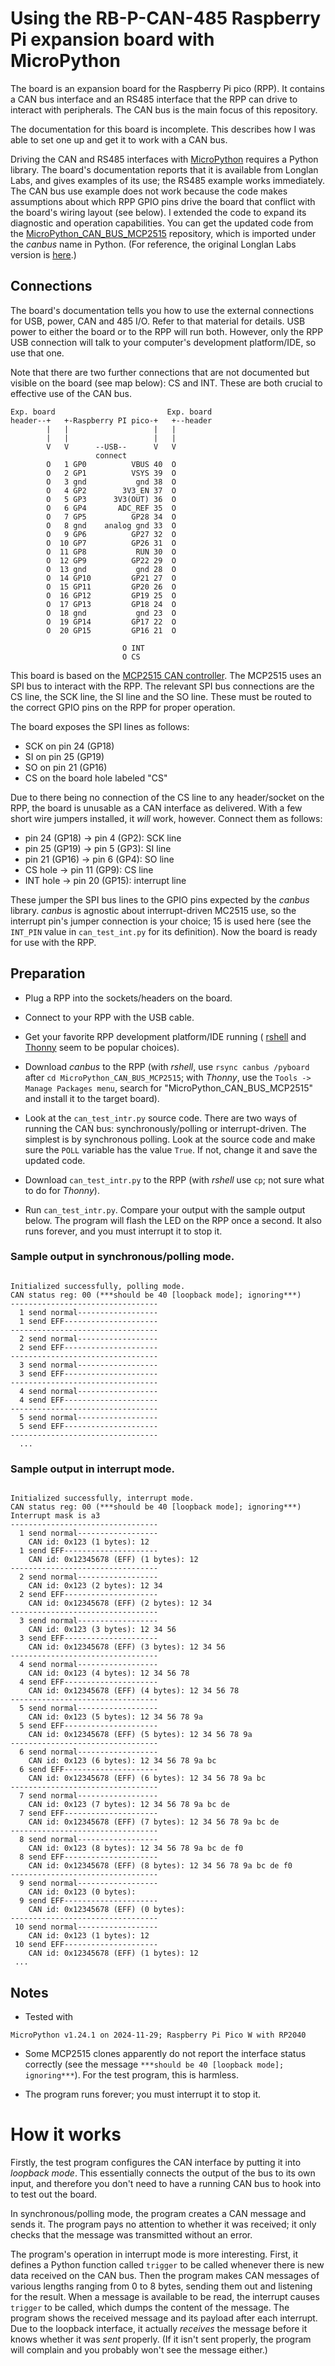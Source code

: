 # Using the RB-P-CAN-485 Raspberry Pi expansion board with MicroPython

The board is an expansion board for the Raspberry Pi pico (RPP).
It contains a CAN bus interface and an RS485 interface that the RPP can drive
to interact with peripherals.
The CAN bus is the main focus of this repository.

The documentation for this board is incomplete.
This describes how I was able to set one up and get it to work with a CAN bus.

Driving the CAN and RS485 interfaces with [MicroPython](https://micropython.org/download/) requires a Python library.
The board's documentation reports that it is available from Longlan Labs, and
gives examples of its use; the RS485 example works immediately.
The CAN bus use example does not work because the code makes assumptions about
which RPP GPIO pins drive the board that conflict with the board's wiring
layout (see below).
I extended the code to expand its diagnostic and operation capabilities.
You can get the updated code from the
[MicroPython_CAN_BUS_MCP2515](https://github.com/ghfbsd/MicroPython_CAN_BUS_MCP2515) repository, which is imported under the *canbus* name in Python.
(For reference, the original Longlan Labs version is
[here](https://github.com/Longan-Labs/MicroPython_CAN_BUS_MCP2515).)

## Connections

The board's documentation tells you how to use the external connections for
USB, power, CAN and 485 I/O.  Refer to that material for details.
USB power to either the board or to the RPP will run both.
However, only the RPP USB connection will talk to your computer's
development platform/IDE, so use that one.

Note that there are two further connections that are not documented but visible
on the board (see map below):  CS and INT.  These are both crucial to effective
use of the CAN bus.

```
Exp. board                         Exp. board
header--+   +-Raspberry PI pico-+   +--header
        |   |                   |   |
        |   |                   |   |
        V   V      --USB--      V   V
                   connect
        O   1 GP0          VBUS 40  O
        O   2 GP1          VSYS 39  O
        O   3 gnd           gnd 38  O
        O   4 GP2        3V3_EN 37  O
        O   5 GP3      3V3(OUT) 36  O
        O   6 GP4       ADC_REF 35  O
        O   7 GP5          GP28 34  O
        O   8 gnd    analog gnd 33  O
        O   9 GP6          GP27 32  O
        O  10 GP7          GP26 31  O
        O  11 GP8           RUN 30  O
        O  12 GP9          GP22 29  O
        O  13 gnd           gnd 28  O
        O  14 GP10         GP21 27  O
        O  15 GP11         GP20 26  O
        O  16 GP12         GP19 25  O
        O  17 GP13         GP18 24  O
        O  18 gnd           gnd 23  O
        O  19 GP14         GP17 22  O
        O  20 GP15         GP16 21  O

                         O INT
                         O CS
```

This board is based on the [MCP2515 CAN controller](https://ww1.microchip.com/downloads/en/DeviceDoc/MCP2515-Stand-Alone-CAN-Controller-with-SPI-20001801J.pdf).
The MCP2515 uses an SPI bus to interact with the RPP.
The relevant SPI bus connections are the CS line, the SCK line, the SI line and the SO line.
These must be routed to the correct GPIO pins on the RPP for proper operation.

The board exposes the SPI lines as follows:

- SCK on pin 24 (GP18)
- SI on pin 25 (GP19)
- SO on pin 21 (GP16)
- CS on the board hole labeled "CS"

Due to there being no connection of the CS line to any header/socket on the RPP,
the board is unusable as a CAN interface as delivered.
With a few short wire jumpers installed, it *will* work, however.
Connect them as follows:

- pin 24 (GP18) -> pin 4 (GP2): SCK line
- pin 25 (GP19) -> pin 5 (GP3): SI line
- pin 21 (GP16) -> pin 6 (GP4): SO line
- CS hole -> pin 11 (GP9): CS line
- INT hole -> pin 20 (GP15): interrupt line

These jumper the SPI bus lines to the GPIO pins expected by the *canbus*
library.
*canbus* is agnostic about interrupt-driven MC2515 use, so the interrupt
pin's jumper connection is your choice; 15 is used here (see the `INT_PIN`
value in `can_test_int.py` for its definition).
Now the board is ready for use with the RPP.

## Preparation

* Plug a RPP into the sockets/headers on the board.

* Connect to your RPP with the USB cable.

* Get your favorite RPP development platform/IDE running (
[rshell](https://forum.micropython.org/viewtopic.php?t=708) and
[Thonny](https://thonny.org/) seem to be popular choices).

* Download *canbus* to the RPP (with _rshell_, use `rsync canbus /pyboard` after
`cd MicroPython_CAN_BUS_MCP2515`; with _Thonny_, use
the `Tools -> Manage Packages menu`, search for "MicroPython_CAN_BUS_MCP2515" and install it to the target board).

* Look at the `can_test_intr.py` source code.
There are two ways of running the CAN bus:
synchronously/polling or interrupt-driven.
The simplest is by synchronous polling.
Look at the source code and make sure the `POLL` variable has the value `True`.
If not, change it and save the updated code.

* Download `can_test_intr.py` to the RPP (with _rshell_ use `cp`;
not sure what to do for _Thonny_).

* Run `can_test_intr.py`.
Compare your output with the sample output below.
The program will flash the LED on the RPP once a second.
It also runs forever, and you must interrupt it to stop it.

### Sample output in synchronous/polling mode.
```

Initialized successfully, polling mode.
CAN status reg: 00 (***should be 40 [loopback mode]; ignoring***)
---------------------------------
  1 send normal------------------
  1 send EFF---------------------
---------------------------------
  2 send normal------------------
  2 send EFF---------------------
---------------------------------
  3 send normal------------------
  3 send EFF---------------------
---------------------------------
  4 send normal------------------
  4 send EFF---------------------
---------------------------------
  5 send normal------------------
  5 send EFF---------------------
---------------------------------
  ...
```
### Sample output in interrupt mode.
```

Initialized successfully, interrupt mode.
CAN status reg: 00 (***should be 40 [loopback mode]; ignoring***)
Interrupt mask is a3
---------------------------------
  1 send normal------------------
    CAN id: 0x123 (1 bytes): 12
  1 send EFF---------------------
    CAN id: 0x12345678 (EFF) (1 bytes): 12
---------------------------------
  2 send normal------------------
    CAN id: 0x123 (2 bytes): 12 34
  2 send EFF---------------------
    CAN id: 0x12345678 (EFF) (2 bytes): 12 34
---------------------------------
  3 send normal------------------
    CAN id: 0x123 (3 bytes): 12 34 56
  3 send EFF---------------------
    CAN id: 0x12345678 (EFF) (3 bytes): 12 34 56
---------------------------------
  4 send normal------------------
    CAN id: 0x123 (4 bytes): 12 34 56 78
  4 send EFF---------------------
    CAN id: 0x12345678 (EFF) (4 bytes): 12 34 56 78
---------------------------------
  5 send normal------------------
    CAN id: 0x123 (5 bytes): 12 34 56 78 9a
  5 send EFF---------------------
    CAN id: 0x12345678 (EFF) (5 bytes): 12 34 56 78 9a
---------------------------------
  6 send normal------------------
    CAN id: 0x123 (6 bytes): 12 34 56 78 9a bc
  6 send EFF---------------------
    CAN id: 0x12345678 (EFF) (6 bytes): 12 34 56 78 9a bc
---------------------------------
  7 send normal------------------
    CAN id: 0x123 (7 bytes): 12 34 56 78 9a bc de
  7 send EFF---------------------
    CAN id: 0x12345678 (EFF) (7 bytes): 12 34 56 78 9a bc de
---------------------------------
  8 send normal------------------
    CAN id: 0x123 (8 bytes): 12 34 56 78 9a bc de f0
  8 send EFF---------------------
    CAN id: 0x12345678 (EFF) (8 bytes): 12 34 56 78 9a bc de f0
---------------------------------
  9 send normal------------------
    CAN id: 0x123 (0 bytes):
  9 send EFF---------------------
    CAN id: 0x12345678 (EFF) (0 bytes):
---------------------------------
 10 send normal------------------
    CAN id: 0x123 (1 bytes): 12
 10 send EFF---------------------
    CAN id: 0x12345678 (EFF) (1 bytes): 12
 ...
```

## Notes

- Tested with
```
MicroPython v1.24.1 on 2024-11-29; Raspberry Pi Pico W with RP2040
```

- Some MCP2515 clones apparently do not report the interface status
correctly (see the message `***should be 40 [loopback mode]; ignoring***`).
For the test program, this is harmless.

- The program runs forever; you must interrupt it to stop it.

# How it works

Firstly, the test program configures the CAN interface by putting it into
_loopback mode_.  This essentially connects the output of the bus to its
own input, and therefore you don't need to have a running CAN bus to hook
into to test out the board.

In synchronous/polling mode, the program creates a CAN message and sends it.
The program pays no attention to whether it was received; it only checks that
the message was transmitted without an error.

The program's operation in interrupt mode is more interesting.
First, it defines a Python function called `trigger` to be called whenever
there is new data received on the CAN bus.
Then the program makes CAN messages of various lengths ranging from 0 to 8
bytes, sending them out and listening for the result.
When a message is available to be read, the interrupt causes `trigger` to
be called, which dumps the content of the message.
The program shows the received message and its payload after each
interrupt.
Due to the loopback interface, it actually *receives* the message before it
knows whether it was *sent* properly.
(If it isn't sent properly, the program will complain and you probably
won't see the message either.)
